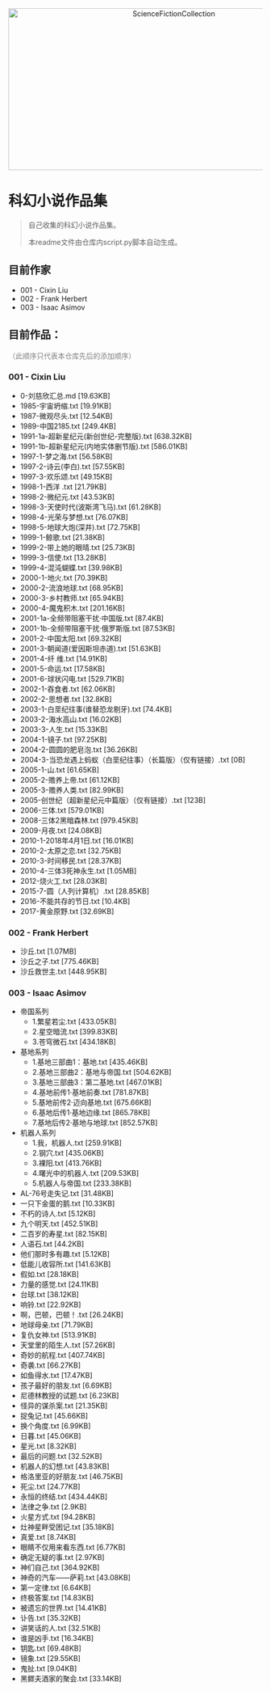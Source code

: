 
<div align="center">
<img src="https://socialify.git.ci/VeejaLiu/ScienceFictionCollection/image?description=1&descriptionEditable=%E7%A7%91%E5%B9%BB%E5%B0%8F%E8%AF%B4%E4%BD%9C%E5%93%81%E9%9B%86&font=Bitter&name=1&owner=1&pattern=Floating%20Cogs&stargazers=1&theme=Dark" alt="ScienceFictionCollection" width="640" height="320" />
</div>

# 科幻小说作品集
> 自己收集的科幻小说作品集。
> 
> 本readme文件由仓库内script.py脚本自动生成。
## 目前作家
- 001 - Cixin Liu
- 002 - Frank Herbert
- 003 - Isaac Asimov


## 目前作品：
<div style="color:gray">
（此顺序只代表本仓库先后的添加顺序）
</div>

### 001 - Cixin Liu
- 0-刘慈欣汇总.md     [19.63KB]
- 1985-宇宙坍缩.txt     [19.91KB]
- 1987-微观尽头.txt     [12.54KB]
- 1989-中国2185.txt     [249.4KB]
- 1991-1a-超新星纪元(新创世纪-完整版).txt     [638.32KB]
- 1991-1b-超新星纪元(内地实体删节版).txt     [586.01KB]
- 1997-1-梦之海.txt     [56.58KB]
- 1997-2-诗云(李白).txt     [57.55KB]
- 1997-3-欢乐颂.txt     [49.15KB]
- 1998-1-西洋 .txt     [21.79KB]
- 1998-2-微纪元.txt     [43.53KB]
- 1998-3-天使时代(波斯湾飞马).txt     [61.28KB]
- 1998-4-光荣与梦想.txt     [76.07KB]
- 1998-5-地球大炮(深井).txt     [72.75KB]
- 1999-1-鲸歌.txt     [21.38KB]
- 1999-2-带上她的眼晴.txt     [25.73KB]
- 1999-3-信使.txt     [13.28KB]
- 1999-4-混沌蝴蝶.txt     [39.98KB]
- 2000-1-地火.txt     [70.39KB]
- 2000-2-流浪地球.txt     [68.95KB]
- 2000-3-乡村教师.txt     [65.94KB]
- 2000-4-魔鬼积木.txt     [201.16KB]
- 2001-1a-全频带阻塞干扰·中国版.txt     [87.4KB]
- 2001-1b-全频带阻塞干扰·俄罗斯版.txt     [87.53KB]
- 2001-2-中国太阳.txt     [69.32KB]
- 2001-3-朝闻道(爱因斯坦赤道).txt     [51.63KB]
- 2001-4-纤 维.txt     [14.91KB]
- 2001-5-命运.txt     [17.58KB]
- 2001-6-球状闪电.txt     [529.71KB]
- 2002-1-吞食者.txt     [62.06KB]
- 2002-2-思想者.txt     [32.8KB]
- 2003-1-白垩纪往事(谁替恐龙剔牙).txt     [74.4KB]
- 2003-2-海水高山.txt     [16.02KB]
- 2003-3-人生.txt     [15.33KB]
- 2004-1-镜子.txt     [97.25KB]
- 2004-2-圆圆的肥皂泡.txt     [36.26KB]
- 2004-3-当恐龙遇上蚂蚁（白垩纪往事）（长篇版）（仅有链接）.txt     [0B]
- 2005-1-山.txt     [61.65KB]
- 2005-2-赡养上帝.txt     [61.12KB]
- 2005-3-赡养人类.txt     [82.99KB]
- 2005-创世纪（超新星纪元中篇版）（仅有链接）.txt     [123B]
- 2006-三体.txt     [579.01KB]
- 2008-三体2黑暗森林.txt     [979.45KB]
- 2009-月夜.txt     [24.08KB]
- 2010-1-2018年4月1日.txt     [16.01KB]
- 2010-2-太原之恋.txt     [32.75KB]
- 2010-3-时间移民.txt     [28.37KB]
- 2010-4-三体3死神永生.txt     [1.05MB]
- 2012-烧火工.txt     [28.03KB]
- 2015-7-圆（人列计算机）.txt     [28.85KB]
- 2016-不能共存的节日.txt     [10.4KB]
- 2017-黄金原野.txt     [32.69KB]

### 002 - Frank Herbert
- 沙丘.txt     [1.07MB]
- 沙丘之子.txt     [775.46KB]
- 沙丘救世主.txt     [448.95KB]

### 003 - Isaac Asimov
- 帝国系列
  - 1.繁星若尘.txt     [433.05KB]
  - 2.星空暗流.txt     [399.83KB]
  - 3.苍穹微石.txt     [434.18KB]
- 基地系列
  - 1.基地三部曲1：基地.txt     [435.46KB]
  - 2.基地三部曲2：基地与帝国.txt     [504.62KB]
  - 3.基地三部曲3：第二基地.txt     [467.01KB]
  - 4.基地前传1·基地前奏.txt     [781.87KB]
  - 5.基地前传2·迈向基地.txt     [675.66KB]
  - 6.基地后传1·基地边缘.txt     [865.78KB]
  - 7.基地后传2·基地与地球.txt     [852.57KB]
- 机器人系列
  - 1.我，机器人.txt     [259.91KB]
  - 2.钢穴.txt     [435.06KB]
  - 3.裸阳.txt     [413.76KB]
  - 4.曙光中的机器人.txt     [209.53KB]
  - 5.机器人与帝国.txt     [233.38KB]
- AL-76号走失记.txt     [31.48KB]
- 一只下金蛋的鹅.txt     [10.33KB]
- 不朽的诗人.txt     [5.12KB]
- 九个明天.txt     [452.51KB]
- 二百岁的寿星.txt     [82.15KB]
- 人语石.txt     [44.2KB]
- 他们那时多有趣.txt     [5.12KB]
- 低能儿收容所.txt     [141.63KB]
- 假如.txt     [28.18KB]
- 力量的感觉.txt     [24.11KB]
- 台球.txt     [38.12KB]
- 响铃.txt     [22.92KB]
- 啊，巴顿，巴顿！.txt     [26.24KB]
- 地球母亲.txt     [71.79KB]
- 复仇女神.txt     [513.91KB]
- 天堂里的陌生人.txt     [57.26KB]
- 奇妙的航程.txt     [407.74KB]
- 奇袭.txt     [66.27KB]
- 如鱼得水.txt     [17.47KB]
- 孩子最好的朋友.txt     [6.69KB]
- 尼德林教授的试题.txt     [6.23KB]
- 怪异的谋杀案.txt     [21.35KB]
- 捉兔记.txt     [45.66KB]
- 换个角度.txt     [6.99KB]
- 日暮.txt     [45.06KB]
- 星光.txt     [8.32KB]
- 最后的问题.txt     [32.52KB]
- 机器人的幻想.txt     [43.83KB]
- 格洛里亚的好朋友.txt     [46.75KB]
- 死尘.txt     [24.77KB]
- 永恒的终结.txt     [434.44KB]
- 法律之争.txt     [2.9KB]
- 火星方式.txt     [94.28KB]
- 灶神星畔受困记.txt     [35.18KB]
- 真爱.txt     [8.74KB]
- 眼睛不仅用来看东西.txt     [6.77KB]
- 确定无疑的事.txt     [2.97KB]
- 神们自己.txt     [364.92KB]
- 神奇的汽车——萨莉.txt     [43.08KB]
- 第一定律.txt     [6.64KB]
- 终极答案.txt     [14.83KB]
- 被遗忘的世界.txt     [14.41KB]
- 讣告.txt     [35.32KB]
- 讲笑话的人.txt     [32.51KB]
- 谁是凶手.txt     [16.34KB]
- 钥匙.txt     [69.48KB]
- 镜象.txt     [29.55KB]
- 鬼扯.txt     [9.04KB]
- 黑鳏夫酒家的聚会.txt     [33.14KB]

